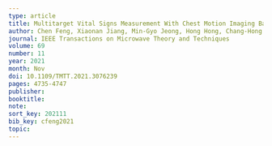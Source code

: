 ```yaml
---
type: article
title: Multitarget Vital Signs Measurement With Chest Motion Imaging Based on MIMO Radar
author: Chen Feng, Xiaonan Jiang, Min-Gyo Jeong, Hong Hong, Chang-Hong Fu, Xiaohui Yang, E Wang, Xiaohua Zhu, and Xiaoguang Liu
journal: IEEE Transactions on Microwave Theory and Techniques
volume: 69
number: 11
year: 2021
month: Nov
doi: 10.1109/TMTT.2021.3076239
pages: 4735-4747
publisher:
booktitle:
note:
sort_key: 202111
bib_key: cfeng2021
topic:
---
```

